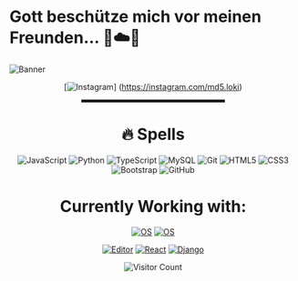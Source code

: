 # Gott beschütze mich vor meinen Freunden... 🙏☁️🚀

![Banner](https://github.com/md5-loki/media_/blob/main/bannerName.png)
<div align="center">

[![Instagram](https://img.shields.io/badge/-md5.loki-purple?style=flat-square&logo=instagram&logoColor=white&link=https://instagram.com/md5.loki/)]    (https://instagram.com/md5.loki)

</div>

<div align="center">
  <hr width="50%" style="height: 5px;">
</div>

<div align="center">
  <h1 align="center">🔥 Spells </h1>

![JavaScript](https://img.shields.io/badge/-JavaScript-black?style=flat-square&logo=javascript)
![Python](https://img.shields.io/badge/-Python-black?style=flat-square&logo=Python)
![TypeScript](https://img.shields.io/badge/-TypeScript-black?style=flat-square&logo=typescript)
![MySQL](https://img.shields.io/badge/-MySQL-black?style=flat-square&logo=mysql)
![Git](https://img.shields.io/badge/-Git-black?style=flat-square&logo=git)
![HTML5](https://img.shields.io/badge/-HTML5-E34F26?style=flat-square&logo=html5&logoColor=white)
![CSS3](https://img.shields.io/badge/-CSS3-1572B6?style=flat-square&logo=css3)
![Bootstrap](https://img.shields.io/badge/-Bootstrap-563D7C?style=flat-square&logo=bootstrap)
![GitHub](https://img.shields.io/badge/-GitHub-181717?style=flat-square&logo=github)

</div>

<div align="center">
  <h1>Currently Working with: </h1>
  
  [![OS](https://img.shields.io/badge/OS-Windows-informational?style=flat-square&logo=Windows&logoColor=white)](https://en.wikipedia.org/wiki/MacOS)
  [![OS](https://img.shields.io/badge/OS-Linux_Manjaro-informational?style=flat-square&logo=linux&logoColor=white)](https://en.wikipedia.org/wiki/Linux)
  
  [![Editor](https://img.shields.io/badge/Editor-VSCode-blue?style=flat-square&logo=visual-studio-code&logoColor=white)](https://code.visualstudio.com/)
  [![React](https://img.shields.io/badge/JavaScript_Framework-ReactJS-blue?style=flat-square&logo=react&logoColor=white)](https://reactjs.org/)
  [![Django](https://img.shields.io/badge/Python_Framework-Django-brightgreen?style=flat-square&logo=python&logoColor=white)](https://www.djangoproject.com/)


  ![Visitor Count](https://profile-counter.glitch.me/{md5-loki}/count.svg)
<div>
<!---
md5-loki/md5-loki is a ✨ special ✨ repository because its `README.md` (this file) appears on your GitHub profile.
You can click the Preview link to take a look at your changes.
--->

